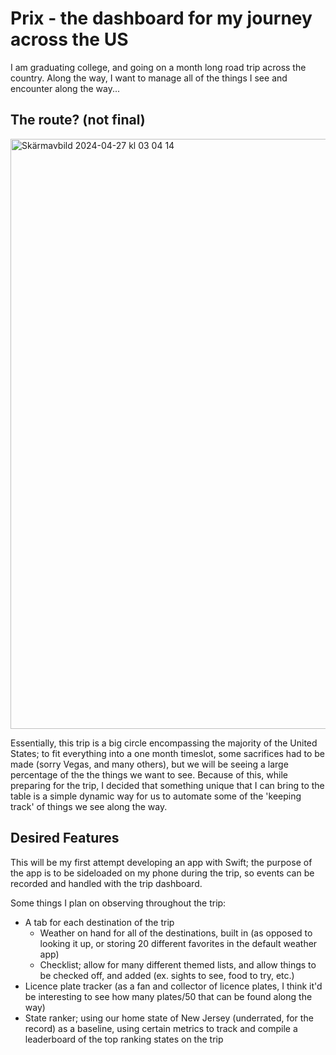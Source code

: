 # Prix - the dashboard for my journey across the US

I am graduating college, and going on a month long road trip across the country. Along the way, I want to manage all of the things I see and encounter along the way...

## The route? (not final)
<img width="944" alt="Skärmavbild 2024-04-27 kl  03 04 14" src="https://github.com/ccvale/prix/assets/63901165/0a48e034-4641-46ed-a80c-f90669612e52">

Essentially, this trip is a big circle encompassing the majority of the United States; to fit everything into a one month timeslot, some sacrifices had to be made (sorry Vegas, and many others), but we will be seeing a large percentage of the the things we want to see. Because of this, while preparing for the trip, I decided that something unique that I can bring to the table is a simple dynamic way for us to automate some of the 'keeping track' of things we see along the way.

## Desired Features

This will be my first attempt developing an app with Swift; the purpose of the app is to be sideloaded on my phone during the trip, so events can be recorded and handled with the trip dashboard.

Some things I plan on observing throughout the trip:

- A tab for each destination of the trip
  - Weather on hand for all of the destinations, built in (as opposed to looking it up, or storing 20 different favorites in the default weather app)
  - Checklist; allow for many different themed lists, and allow things to be checked off, and added (ex. sights to see, food to try, etc.)
- Licence plate tracker (as a fan and collector of licence plates, I think it'd be interesting to see how many plates/50 that can be found along the way)
- State ranker; using our home state of New Jersey (underrated, for the record) as a baseline, using certain metrics to track and compile a leaderboard of the top ranking states on the trip
